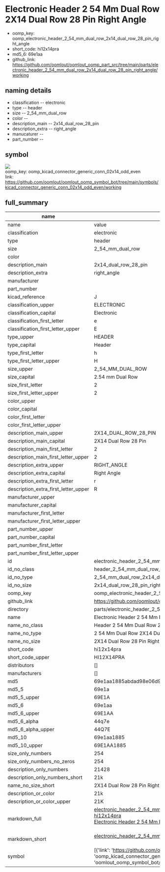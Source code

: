 # Electronic Header 2 54 Mm Dual Row 2X14 Dual Row 28 Pin Right Angle

  
* oomp_key: oomp_electronic_header_2_54_mm_dual_row_2x14_dual_row_28_pin_right_angle 
* short_code: hi12x14pra
* md5_6: 69e1aa  
* github_link: https://github.com/oomlout/oomlout_oomp_part_src/tree/main/parts/electronic_header_2_54_mm_dual_row_2x14_dual_row_28_pin_right_angle/working  
## naming details
* classification -- electronic
* type -- header
* size -- 2_54_mm_dual_row
* color -- 
* description_main -- 2x14_dual_row_28_pin
* description_extra -- right_angle
* manucaturer -- 
* part_number -- 



## symbol

![](symbol/{index}/working/working_600.png)  
oomp_key: oomp_kicad_connector_generic_conn_02x14_odd_even  
link: https://github.com/oomlout/oomlout_oomp_symbol_bot/tree/main/symbols/kicad_connector_generic_conn_02x14_odd_even/working  


## full_summary
| name | value | 
| --- | --- | 
| name | value | 
| classification | electronic | 
| type | header | 
| size | 2_54_mm_dual_row | 
| color |  | 
| description_main | 2x14_dual_row_28_pin | 
| description_extra | right_angle | 
| manufacturer |  | 
| part_number |  | 
| kicad_reference | J | 
| classification_upper | ELECTRONIC | 
| classification_capital | Electronic | 
| classification_first_letter | e | 
| classification_first_letter_upper | E | 
| type_upper | HEADER | 
| type_capital | Header | 
| type_first_letter | h | 
| type_first_letter_upper | H | 
| size_upper | 2_54_MM_DUAL_ROW | 
| size_capital | 2.54 mm Dual Row | 
| size_first_letter | 2 | 
| size_first_letter_upper | 2 | 
| color_upper |  | 
| color_capital |  | 
| color_first_letter |  | 
| color_first_letter_upper |  | 
| description_main_upper | 2X14_DUAL_ROW_28_PIN | 
| description_main_capital | 2X14 Dual Row 28 Pin | 
| description_main_first_letter | 2 | 
| description_main_first_letter_upper | 2 | 
| description_extra_upper | RIGHT_ANGLE | 
| description_extra_capital | Right Angle | 
| description_extra_first_letter | r | 
| description_extra_first_letter_upper | R | 
| manufacturer_upper |  | 
| manufacturer_capital |  | 
| manufacturer_first_letter |  | 
| manufacturer_first_letter_upper |  | 
| part_number_upper |  | 
| part_number_capital |  | 
| part_number_first_letter |  | 
| part_number_first_letter_upper |  | 
| id | electronic_header_2_54_mm_dual_row_2x14_dual_row_28_pin_right_angle | 
| id_no_class | header_2_54_mm_dual_row_2x14_dual_row_28_pin_right_angle | 
| id_no_type | 2_54_mm_dual_row_2x14_dual_row_28_pin_right_angle | 
| id_no_size | 2x14_dual_row_28_pin_right_angle | 
| oomp_key | oomp_electronic_header_2_54_mm_dual_row_2x14_dual_row_28_pin_right_angle | 
| github_link | https://github.com/oomlout/oomlout_oomp_part_src/tree/main/parts/electronic_header_2_54_mm_dual_row_2x14_dual_row_28_pin_right_angle/working | 
| directory | parts/electronic_header_2_54_mm_dual_row_2x14_dual_row_28_pin_right_angle | 
| name | Electronic Header 2 54 Mm Dual Row 2X14 Dual Row 28 Pin Right Angle | 
| name_no_class | Header 2 54 Mm Dual Row 2X14 Dual Row 28 Pin Right Angle | 
| name_no_type | 2 54 Mm Dual Row 2X14 Dual Row 28 Pin Right Angle | 
| name_no_size | 2X14 Dual Row 28 Pin Right Angle | 
| short_code | hi12x14pra | 
| short_code_upper | HI12X14PRA | 
| distributors | [] | 
| manufacturers | [] | 
| md5 | 69e1aa1885abdad98e06d96072c716f5 | 
| md5_5 | 69e1a | 
| md5_5_upper | 69E1A | 
| md5_6 | 69e1aa | 
| md5_6_upper | 69E1AA | 
| md5_6_alpha | 44q7e | 
| md5_6_alpha_upper | 44Q7E | 
| md5_10 | 69e1aa1885 | 
| md5_10_upper | 69E1AA1885 | 
| size_only_numbers | 254 | 
| size_only_numbers_no_zeros | 254 | 
| description_only_numbers | 21428 | 
| description_only_numbers_short | 21k | 
| name_no_size_short | 2X14 Dual Row 28 Pin Right Angle | 
| description_or_color | 21k | 
| description_or_color_upper | 21K | 
| markdown_full | [electronic_header_2_54_mm_dual_row_2x14_dual_row_28_pin_right_angle](https://github.com/oomlout/oomlout_oomp_part_src/tree/main/parts/electronic_header_2_54_mm_dual_row_2x14_dual_row_28_pin_right_angle/working)<br>[hi12x14pra](https://github.com/oomlout/oomlout_oomp_part_src/tree/main/parts/electronic_header_2_54_mm_dual_row_2x14_dual_row_28_pin_right_angle/working)<br>[Electronic Header 2 54 Mm Dual Row 2X14 Dual Row 28 Pin Right Angle](https://github.com/oomlout/oomlout_oomp_part_src/tree/main/parts/electronic_header_2_54_mm_dual_row_2x14_dual_row_28_pin_right_angle/working)<br><br> | 
| markdown_short | [electronic_header_2_54_mm_dual_row_2x14_dual_row_28_pin_right_angle](https://github.com/oomlout/oomlout_oomp_part_src/tree/main/parts/electronic_header_2_54_mm_dual_row_2x14_dual_row_28_pin_right_angle/working)<br><br> | 
| symbol | [{'link': 'https://github.com/oomlout/oomlout_oomp_symbol_bot/tree/main/symbols/kicad_connector_generic_conn_02x14_odd_even', 'oomp_key': 'oomp_kicad_connector_generic_conn_02x14_odd_even', 'directory': 'oomlout_oomp_symbol_bot/symbols/kicad_connector_generic_conn_02x14_odd_even//working/working.kicad_sym', 'index': 0}] | 
